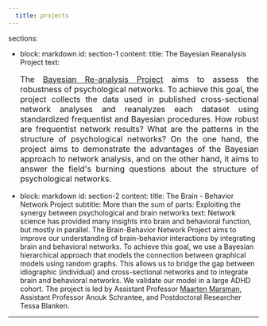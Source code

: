 ```yaml
---
  title: projects
---
```


sections:
  - block: markdown
    id: section-1
    content:
      title: The Bayesian Reanalysis Project
      text: <p style="font-size:medium;text-align:justify"> The <a href="https://bayesiangraphicalmodeling.com/re-analysis/">Bayesian Re-analysis  Project</a> aims to assess the robustness of psychological networks. To achieve this goal, the project collects the data used in published cross-sectional network analyses and reanalyzes each dataset using standardized frequentist and Bayesian procedures. How robust are frequentist network results? What are the patterns in the structure of psychological networks? On the one hand, the project aims to demonstrate the advantages of the Bayesian approach to network analysis, and on the other hand, it aims to answer the field's burning questions about the structure of psychological networks. </p>
  - block: markdown
    id: section-2
    content:
      title: The Brain - Behavior Network Project 
      subtitle: More than the sum of parts: Exploiting the synergy between psychological and brain networks
      text: Network science has provided many insights into brain and behavioral function, but mostly in parallel. The Brain-Behavior Network Project aims to improve our understanding of brain-behavior interactions by integrating brain and behavioral networks. To achieve this goal, we use a Bayesian hierarchical approach that models the connection between graphical models using random graphs. This allows us to bridge the gap between idiographic (individual) and cross-sectional networks and to integrate brain and behavioral networks. We validate our model in a large ADHD cohort. The project is led by Assistant Professor <a href = "https://bayesiangraphicalmodeling.com/author/maarten-marsman/">Maarten Marsman</a>, Assistant Professor Anouk Schrantee, and Postdoctoral Researcher Tessa Blanken. 
---
  
